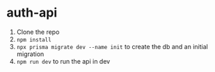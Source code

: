 # auth-api
1. Clone the repo
2. <code>npm install</code>
3. <code>npx prisma migrate dev --name init</code> to create the db and an initial migration
4. <code>npm run dev</code> to run the api in dev
